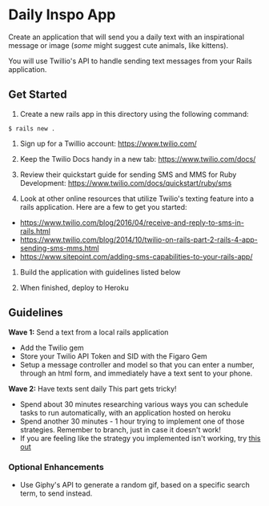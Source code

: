 # Daily Inspo App

Create an application that will send you a daily text with an inspirational message or image (*some* might suggest cute animals, like kittens).

You will use Twillio's API to handle sending text messages from your Rails application.


## Get Started
1. Create a new rails app in this directory using the following command:
```
$ rails new .
```

1. Sign up for a Twillio account: https://www.twilio.com/

1. Keep the Twilio Docs handy in a new tab: https://www.twilio.com/docs/

1. Review their quickstart guide for sending SMS and MMS for Ruby Development: https://www.twilio.com/docs/quickstart/ruby/sms

1. Look at other online resources that utilize Twilio's texting feature into a rails application. Here are a few to get you started:
  - https://www.twilio.com/blog/2016/04/receive-and-reply-to-sms-in-rails.html
  - https://www.twilio.com/blog/2014/10/twilio-on-rails-part-2-rails-4-app-sending-sms-mms.html
  - https://www.sitepoint.com/adding-sms-capabilities-to-your-rails-app/
1. Build the application with guidelines listed below

1. When finished, deploy to Heroku

## Guidelines
**Wave 1:** Send a text from a local rails application
  - Add the Twilio gem
  - Store your Twilio API Token and SID with the Figaro Gem
  - Setup a message controller and model so that you can enter a number, through an html form, and immediately have a text sent to your phone.

**Wave 2:** Have texts sent daily
This part gets tricky!
- Spend about 30 minutes researching various ways you can schedule tasks to run automatically, with an application hosted on heroku
- Spend another 30 minutes - 1 hour trying to implement one of those strategies. Remember to branch, just in case it doesn't work!
- If you are feeling like the strategy you implemented isn't working, try [this out](https://devcenter.heroku.com/articles/scheduler)



### Optional Enhancements
- Use Giphy's API to generate a random gif, based on a specific search term, to send instead. 
